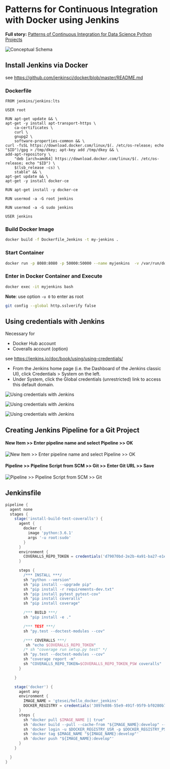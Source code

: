 # Patterns for Continuous Integration with Docker using Jenkins 

__Full story:__ [Patterns of Continuous Integration for Data Science Python Projects](https://medium.com/@gtesei/the-ci-arsenal-that-any-open-source-machine-learning-python-project-should-consider-e34759dd66c4)

![Conceptual Schema](https://raw.githubusercontent.com/gtesei/Patterns_for_Continuous_Integration_Docker_Jenkins/master/img/Docker_Repo_Pattern_Jenkins.png)

## Install Jenkins via Docker 

see https://github.com/jenkinsci/docker/blob/master/README.md

### Dockerfile 
 
```docker
FROM jenkins/jenkins:lts

USER root

RUN apt-get update && \
apt-get -y install apt-transport-https \
    ca-certificates \
    curl \
    gnupg2 \
    software-properties-common && \
curl -fsSL https://download.docker.com/linux/$(. /etc/os-release; echo "$ID")/gpg > /tmp/dkey; apt-key add /tmp/dkey && \
add-apt-repository \
    "deb [arch=amd64] https://download.docker.com/linux/$(. /etc/os-release; echo "$ID") \
    $(lsb_release -cs) \
    stable" && \
apt-get update && \
apt-get -y install docker-ce

RUN apt-get install -y docker-ce

RUN usermod -a -G root jenkins

RUN usermod -a -G sudo jenkins

USER jenkins

```

### Build Docker Image 

```sh
docker build -f Dockerfile_Jenkins -t my-jenkins . 
```

### Start Container 

```sh
docker run -p 8080:8080 -p 50000:50000 --name myjenkins  -v /var/run/docker.sock:/var/run/docker.sock my-jenkins  
```
  
### Enter in Docker Container and Execute

```sh
docker exec -it myjenkins bash
```

__Note__: use option ```-u 0``` to enter as root 

```sh
git config --global http.sslverify false
```

## Using credentials with Jenkins 

Necessary for 

* Docker Hub account 
* Coveralls account (option)

see https://jenkins.io/doc/book/using/using-credentials/ 

* From the Jenkins home page (i.e. the Dashboard of the Jenkins classic UI), click Credentials > System on the left.
* Under System, click the Global credentials (unrestricted) link to access this default domain.

![Using credentials with Jenkins](https://raw.githubusercontent.com/gtesei/Patterns_for_Continuous_Integration_Docker_Jenkins/master/img/jen_cred.PNG)


![Using credentials with Jenkins](https://raw.githubusercontent.com/gtesei/Patterns_for_Continuous_Integration_Docker_Jenkins/master/img/jen_cred.PNG)

![Using credentials with Jenkins](https://raw.githubusercontent.com/gtesei/Patterns_for_Continuous_Integration_Docker_Jenkins/master/img/jen_cred2.PNG)

## Creating Jenkins Pipeline for a Git Project 

#### New Item >> Enter pipeline name and select Pipeline >> OK 

![New Item >> Enter pipeline name and select Pipeline >> OK](https://raw.githubusercontent.com/gtesei/Patterns_for_Continuous_Integration_Docker_Jenkins/master/img/jen_pip.PNG)

#### Pipeline >> Pipeline Script from SCM >> Git >> Enter Git URL >> Save 

![Pipeline >> Pipeline Script from SCM >> Git](https://raw.githubusercontent.com/gtesei/Patterns_for_Continuous_Integration_Docker_Jenkins/master/img/jen_pip2.PNG)

## Jenkinsfile

```groovy
pipeline {
  agent none
  stages {
    stage('install-build-test-coveralls') {
      agent {
        docker {
          image 'python:3.6.1'
          args '-u root:sudo'
        }
      }
      environment {
        COVERALLS_REPO_TOKEN = credentials('d79070bd-2e2b-4a91-ba27-e1ecd68897ad')
      }

      steps {
        /*** INSTALL ***/
        sh "python --version"
        sh "pip install --upgrade pip"
        sh "pip install -r requirements-dev.txt"
        sh "pip install pytest pytest-cov"
        sh "pip install coveralls"
        sh "pip install coverage"

        /*** BUILD ***/
        sh "pip install -e ."

        /*** TEST ***/
        sh "py.test --doctest-modules --cov"

        /*** COVERALLS ***/
         sh "echo $COVERALLS_REPO_TOKEN"
        /* sh "coverage run setup.py test" */
        sh "py.test --doctest-modules --cov"
        sh "coverage report -m"
        sh "COVERALLS_REPO_TOKEN=$COVERALLS_REPO_TOKEN_PSW coveralls"
      }

    }

    stage('docker') {
      agent any
      environment {
        IMAGE_NAME = 'gtesei/hello_docker_jenkins'
        DOCKER_REGISTRY = credentials('3897e886-55e9-491f-95f9-bf0280b72966')
      }
      steps {
        sh "docker pull $IMAGE_NAME || true"
        sh 'docker build --pull --cache-from "${IMAGE_NAME}:develop" --tag "$IMAGE_NAME" . || true'
        sh 'docker login -u $DOCKER_REGISTRY_USR -p $DOCKER_REGISTRY_PSW'
        sh 'docker tag $IMAGE_NAME "${IMAGE_NAME}:develop"'
        sh 'docker push "${IMAGE_NAME}:develop"'
      }
    }

  }
}

```

